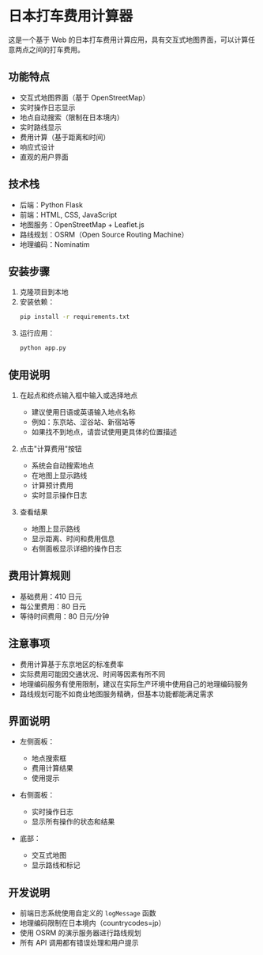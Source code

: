 # 日本打车费用计算器

这是一个基于 Web 的日本打车费用计算应用，具有交互式地图界面，可以计算任意两点之间的打车费用。

## 功能特点

- 交互式地图界面（基于 OpenStreetMap）
- 实时操作日志显示
- 地点自动搜索（限制在日本境内）
- 实时路线显示
- 费用计算（基于距离和时间）
- 响应式设计
- 直观的用户界面

## 技术栈

- 后端：Python Flask
- 前端：HTML, CSS, JavaScript
- 地图服务：OpenStreetMap + Leaflet.js
- 路线规划：OSRM（Open Source Routing Machine）
- 地理编码：Nominatim

## 安装步骤

1. 克隆项目到本地
2. 安装依赖：
   ```bash
   pip install -r requirements.txt
   ```
3. 运行应用：
   ```bash
   python app.py
   ```

## 使用说明

1. 在起点和终点输入框中输入或选择地点
   - 建议使用日语或英语输入地点名称
   - 例如：东京站、涩谷站、新宿站等
   - 如果找不到地点，请尝试使用更具体的位置描述

2. 点击"计算费用"按钮
   - 系统会自动搜索地点
   - 在地图上显示路线
   - 计算预计费用
   - 实时显示操作日志

3. 查看结果
   - 地图上显示路线
   - 显示距离、时间和费用信息
   - 右侧面板显示详细的操作日志

## 费用计算规则

- 基础费用：410 日元
- 每公里费用：80 日元
- 等待时间费用：80 日元/分钟

## 注意事项

- 费用计算基于东京地区的标准费率
- 实际费用可能因交通状况、时间等因素有所不同
- 地理编码服务有使用限制，建议在实际生产环境中使用自己的地理编码服务
- 路线规划可能不如商业地图服务精确，但基本功能都能满足需求

## 界面说明

- 左侧面板：
  - 地点搜索框
  - 费用计算结果
  - 使用提示

- 右侧面板：
  - 实时操作日志
  - 显示所有操作的状态和结果

- 底部：
  - 交互式地图
  - 显示路线和标记

## 开发说明

- 前端日志系统使用自定义的 `logMessage` 函数
- 地理编码限制在日本境内（countrycodes=jp）
- 使用 OSRM 的演示服务器进行路线规划
- 所有 API 调用都有错误处理和用户提示 